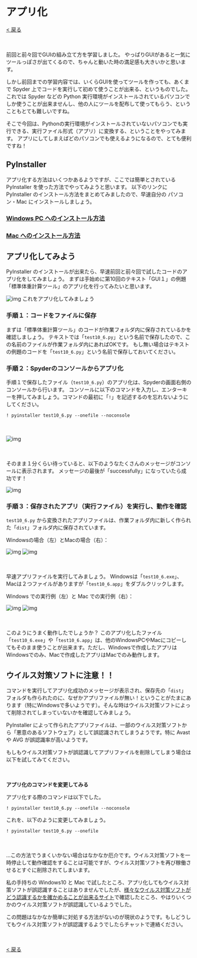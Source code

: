 # アプリ化

[< 戻る](../)

　

前回と前々回でGUIの組み立て方を学習しました。
やっぱりGUIがあると一気にツールっぽさが出てくるので、ちゃんと動いた時の満足感も大きいかと思います。

しかし前回までの学習内容では、いくらGUIを使ってツールを作っても、あくまで Spyder 上でコードを実行して初めて使うことが出来る、というものでした。これでは Spyder などの Python 実行環境がインストールされているパソコンでしか使うことが出来ませんし、他の人にツールを配布して使ってもらう、ということもとても難しいですね。

そこで今回は、Pythonの実行環境がインストールされていないパソコンでも実行できる、実行ファイル形式（アプリ）に変換する、ということをやってみます。
アプリにしてしまえばどのパソコンでも使えるようになるので、とても便利ですね！



## PyInstaller

アプリ化する方法はいくつかあるようですが、ここでは簡単とされている PyInstaller を使った方法でやってみようと思います。
以下のリンクに PyInstaller のインストール方法をまとめてみましたので、早速自分の パソコン・Mac にインストールしましょう。



### [Windows PC へのインストール方法](ins_win/)



### [Mac へのインストール方法](ins_mac/)



## アプリ化してみよう

PyInstaller のインストールが出来たら、早速前回と前々回で試したコードのアプリ化をしてみましょう。
まずは手始めに第10回のテキスト「GUI１」の例題「標準体重計算ツール」のアプリ化を行ってみたいと思います。

![img](assets/image6.png)
これをアプリ化してみましょう



### 手順１：コードをファイルに保存

まずは「標準体重計算ツール」のコードが作業フォルダ内に保存されているかを確認しましょう。
テキストでは「`test10_6.py`」という名前で保存したので、この名前のファイルが作業フォルダ内にあればOKです。
もし無い場合はテキストの例題のコードを「`test10_6.py`」という名前で保存しておいてください。



### 手順２：Spyderのコンソールからアプリ化

手順１で保存したファイル（`test10_6.py`）のアプリ化は、Spyderの画面右側のコンソールから行います。
コンソールに以下のコマンドを入力し、エンターキーを押してみましょう。コマンドの最初に「`!`」を記述するのを忘れないようにしてください。

<pre><code class="python">! pyinstaller test10_6.py --onefile --noconsole</code></pre>

　

![img](assets/image2.png)

　

そのまま１分くらい待っていると、以下のようなたくさんのメッセージがコンソールに表示されます。
メッセージの最後が「successfully」になっていたら成功です！

![img](assets/image1.png)



### 手順３：保存されたアプリ（実行ファイル）を実行し、動作を確認

`test10_6.py` から変換されたアプリファイルは、作業フォルダ内に新しく作られた「`dist`」フォルダ内に保存されています。

Windowsの場合（左）とMacの場合（右）：

![img](assets/image7.png)
![img](assets/image3.png)

　

早速アプリファイルを実行してみましょう。
Windowsは「`test10_6.exe`」、Macは２つファイルがありますが「`test10_6.app`」をダブルクリックします。

Windows での実行例（左）と Mac での実行例（右）：

![img](assets/image5.png)
![img](assets/image4.png)

　

このようにうまく動作したでしょうか？
このアプリ化したファイル「`test10_6.exe`」や「`test10_6.app`」は、他のWindowsPCやMacにコピーしてもそのまま使うことが出来ます。ただし、Windowsで作成したアプリはWindowsでのみ、Macで作成したアプリはMacでのみ動作します。



## ウイルス対策ソフトに注意！！

コマンドを実行してアプリ化成功のメッセージが表示され、保存先の「`dist`」フォルダも作られたのに、なぜかアプリファイルが無い！ということがたまにあります（特にWindowsで多いようです）。そんな時はウイルス対策ソフトによって削除されてしまっていないかを確認してみましょう。

PyInstaller によって作られたアプリファイルは、一部のウイルス対策ソフトから「悪意のあるソフトウェア」として誤認識されてしまうようです。特に Avast や AVG が誤認識率が高いようです。

もしもウイルス対策ソフトが誤認識してアプリファイルを削除してしまう場合は以下を試してみてください。

　

**アプリ化のコマンドを変更してみる**

アプリ化する際のコマンドは以下でした。

<pre><code class="python">! pyinstaller test10_6.py --onefile --noconsole</code></pre>

これを、以下のように変更してみましょう。

<pre><code class="python">! pyinstaller test10_6.py --onefile</code></pre>

　

…この方法でうまくいかない場合はなかなか厄介です。ウイルス対策ソフトを一時停止して動作確認をすることは可能ですが、ウイルス対策ソフトを再び稼働させるとすぐに削除されてしまいます。

私の手持ちの Windows10 と Mac で試したところ、アプリ化してもウイルス対策ソフトが誤認識することはありませんでしたが、[様々なウイルス対策ソフトがどう認識するかを確かめることが出来るサイト](https://www.virustotal.com/gui/home/upload)で確認したところ、やはりいくつかのウイルス対策ソフトが誤認識しているようでした。

この問題はなかなか簡単に対処する方法がないのが現状のようです。もしどうしてもウイルス対策ソフトが誤認識するようでしたらチャットで連絡ください。

　

[< 戻る](../)